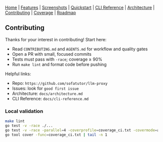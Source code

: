 [Home](./index.md) | [Features](./features.md) | [Screenshots](./screenshots.md) | [Quickstart](./quickstart.md) | [CLI Reference](./cli-reference.md) | [Architecture](./architecture.md) | [Contributing](./contributing.md) | [Coverage](./coverage/) | [Roadmap](../PLAN.md)

## Contributing

Thanks for your interest in contributing! Start here:

- Read `CONTRIBUTING.md` and `AGENTS.md` for workflow and quality gates
- Open a PR with small, focused commits
- Tests must pass with `-race`; coverage ≥ 90%
- Run `make lint` and format code before pushing

Helpful links:
- Repo: `https://github.com/sofatutor/llm-proxy`
- Issues: look for `good first issue`
- Architecture: `docs/architecture.md`
- CLI Reference: `docs/cli-reference.md`

### Local validation

```bash
make lint
go test -v -race ./...
go test -v -race -parallel=4 -coverprofile=coverage_ci.txt -covermode=atomic -coverpkg=./internal/... ./...
go tool cover -func=coverage_ci.txt | tail -n 1
```


